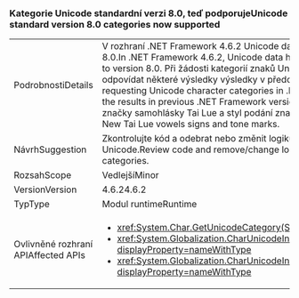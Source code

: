 ### <a name="unicode-standard-version-80-categories-now-supported"></a><span data-ttu-id="fa3e1-101">Kategorie Unicode standardní verzi 8.0, teď podporuje</span><span class="sxs-lookup"><span data-stu-id="fa3e1-101">Unicode standard version 8.0 categories now supported</span></span>

|   |   |
|---|---|
|<span data-ttu-id="fa3e1-102">Podrobnosti</span><span class="sxs-lookup"><span data-stu-id="fa3e1-102">Details</span></span>|<span data-ttu-id="fa3e1-103">V rozhraní .NET Framework 4.6.2 Unicode data upgradována z standardu Unicode verze 6.3 verzi 8.0.</span><span class="sxs-lookup"><span data-stu-id="fa3e1-103">In .NET Framework 4.6.2, Unicode data has been upgraded from Unicode Standard version 6.3 to version 8.0.</span></span>  <span data-ttu-id="fa3e1-104">Při žádosti kategorií znaků Unicode v rozhraní .NET Framework 4.6.2, nemusí odpovídat některé výsledky výsledky v předchozích verzích rozhraní .NET Framework.</span><span class="sxs-lookup"><span data-stu-id="fa3e1-104">When requesting Unicode character categories in .NET Framework 4.6.2, some results might not match the results in previous .NET Framework versions.</span></span>  <span data-ttu-id="fa3e1-105">Tato změna většinou má vliv Čerokí slabik a nové značky samohlásky Tai Lue a styl podání znaky.</span><span class="sxs-lookup"><span data-stu-id="fa3e1-105">This change mostly affects Cherokee syllables and New Tai Lue vowels signs and tone marks.</span></span>|
|<span data-ttu-id="fa3e1-106">Návrh</span><span class="sxs-lookup"><span data-stu-id="fa3e1-106">Suggestion</span></span>|<span data-ttu-id="fa3e1-107">Zkontrolujte kód a odebrat nebo změnit logiku, která závisí na pevně kategorií znaků Unicode.</span><span class="sxs-lookup"><span data-stu-id="fa3e1-107">Review code and remove/change logic that depends on hard-coded Unicode character categories.</span></span>|
|<span data-ttu-id="fa3e1-108">Rozsah</span><span class="sxs-lookup"><span data-stu-id="fa3e1-108">Scope</span></span>|<span data-ttu-id="fa3e1-109">Vedlejší</span><span class="sxs-lookup"><span data-stu-id="fa3e1-109">Minor</span></span>|
|<span data-ttu-id="fa3e1-110">Version</span><span class="sxs-lookup"><span data-stu-id="fa3e1-110">Version</span></span>|<span data-ttu-id="fa3e1-111">4.6.2</span><span class="sxs-lookup"><span data-stu-id="fa3e1-111">4.6.2</span></span>|
|<span data-ttu-id="fa3e1-112">Typ</span><span class="sxs-lookup"><span data-stu-id="fa3e1-112">Type</span></span>|<span data-ttu-id="fa3e1-113">Modul runtime</span><span class="sxs-lookup"><span data-stu-id="fa3e1-113">Runtime</span></span>|
|<span data-ttu-id="fa3e1-114">Ovlivněné rozhraní API</span><span class="sxs-lookup"><span data-stu-id="fa3e1-114">Affected APIs</span></span>|<ul><li><xref:System.Char.GetUnicodeCategory(System.Char)?displayProperty=nameWithType></li><li><xref:System.Globalization.CharUnicodeInfo.GetUnicodeCategory(System.Char)?displayProperty=nameWithType></li><li><xref:System.Globalization.CharUnicodeInfo.GetUnicodeCategory(System.String,System.Int32)?displayProperty=nameWithType></li></ul>|

